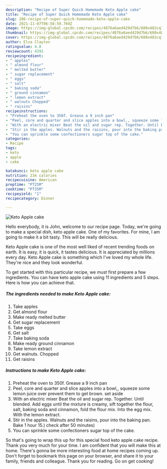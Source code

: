 ```yaml
---
description: "Recipe of Super Quick Homemade Keto Apple cake"
title: "Recipe of Super Quick Homemade Keto Apple cake"
slug: 286-recipe-of-super-quick-homemade-keto-apple-cake
date: 2021-11-07T06:58:59.769Z
image: https://img-global.cpcdn.com/recipes/4876a6aed429d7b6/680x482cq70/keto-apple-cake-recipe-main-photo.jpg
thumbnail: https://img-global.cpcdn.com/recipes/4876a6aed429d7b6/680x482cq70/keto-apple-cake-recipe-main-photo.jpg
cover: https://img-global.cpcdn.com/recipes/4876a6aed429d7b6/680x482cq70/keto-apple-cake-recipe-main-photo.jpg
author: Elva Clayton
ratingvalue: 4.8
reviewcount: 4291
recipeingredient:
- " apples"
- " almond flour"
- " melted butter"
- " sugar replacement"
- " eggs"
- " salt"
- " baking soda"
- " ground cinnamon"
- " lemon extract"
- " walnuts Chopped"
- " raisins"
recipeinstructions:
- "Preheat the oven to 350f. Grease a 9 inch pan"
- "Peel, core and quarter and slice apples into a bowl,, squeeze some lemon juice over prevent them to get brown. set aside"
- "With an electric mixer Beat the oil and sugar rep. Together. Until blended. Add eggs until the mixture is creamy, sift together the flour, salt, baking soda and cinnamon, fold the flour mix. Into the egg mix. With the lemon extract."
- "Stir in the apples. Walnuts and the raisins, pour into the baking pan. Bake 1 hour 15.) check after 50 minutes)"
- "You can sprinkle some confectioners sugar top of the cake."
categories:
- Recipe
tags:
- keto
- apple
- cake

katakunci: keto apple cake 
nutrition: 234 calories
recipecuisine: American
preptime: "PT25M"
cooktime: "PT35M"
recipeyield: "1"
recipecategory: Dinner

---
```



![Keto Apple cake](https://img-global.cpcdn.com/recipes/4876a6aed429d7b6/680x482cq70/keto-apple-cake-recipe-main-photo.jpg)

Hello everybody, it is John, welcome to our recipe page. Today, we're going to make a special dish, keto apple cake. One of my favorites. For mine, I am going to make it a bit tasty. This will be really delicious.

Keto Apple cake is one of the most well liked of recent trending foods on earth. It is easy, it is quick, it tastes delicious. It is appreciated by millions every day. Keto Apple cake is something which I've loved my whole life. They're nice and they look wonderful.




To get started with this particular recipe, we must first prepare a few ingredients. You can have keto apple cake using 11 ingredients and 5 steps. Here is how you can achieve that.

<!--inarticleads1-->

##### The ingredients needed to make Keto Apple cake:

1. Take  apples
1. Get  almond flour
1. Make ready  melted butter
1. Get  sugar replacement
1. Take  eggs
1. Get  salt
1. Take  baking soda
1. Make ready  ground cinnamon
1. Take  lemon extract
1. Get  walnuts. Chopped
1. Get  raisins




<!--inarticleads2-->

##### Instructions to make Keto Apple cake:

1. Preheat the oven to 350f. Grease a 9 inch pan
1. Peel, core and quarter and slice apples into a bowl,, squeeze some lemon juice over prevent them to get brown. set aside
1. With an electric mixer Beat the oil and sugar rep. Together. Until blended. Add eggs until the mixture is creamy, sift together the flour, salt, baking soda and cinnamon, fold the flour mix. Into the egg mix. With the lemon extract.
1. Stir in the apples. Walnuts and the raisins, pour into the baking pan. Bake 1 hour 15.) check after 50 minutes)
1. You can sprinkle some confectioners sugar top of the cake.




So that's going to wrap this up for this special food keto apple cake recipe. Thank you very much for your time. I am confident that you will make this at home. There's gonna be more interesting food at home recipes coming up. Don't forget to bookmark this page on your browser, and share it to your family, friends and colleague. Thank you for reading. Go on get cooking!
